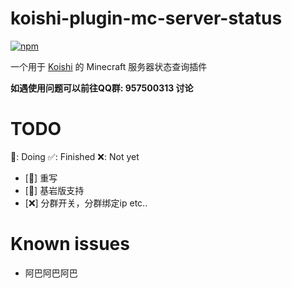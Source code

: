 # koishi-plugin-mc-server-status

[![npm](https://img.shields.io/npm/v/koishi-plugin-mc-server-status?style=flat-square)](https://www.npmjs.com/package/koishi-plugin-mc-server-status)

一个用于 [Koishi](https://koishi.js.org/) 的 Minecraft 服务器状态查询插件

**如遇使用问题可以前往QQ群: 957500313 讨论**

# TODO  

🔨: Doing ✅: Finished ❌: Not yet

  - [🔨] 重写
  - [🔨] 基岩版支持
  - [❌] 分群开关，分群绑定ip etc..

# Known issues

  - 阿巴阿巴阿巴